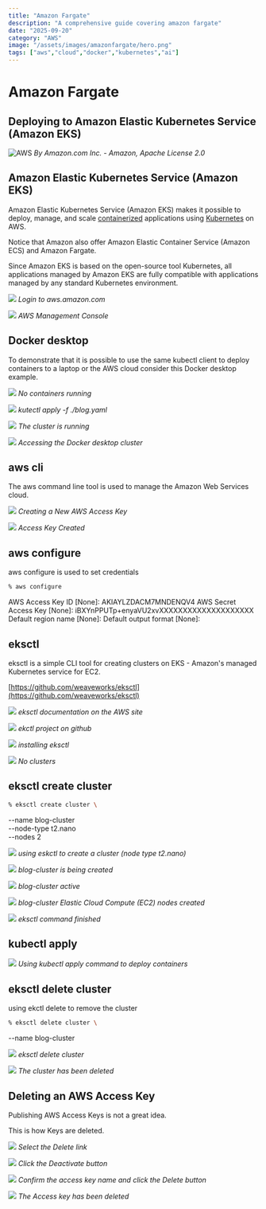 ```yaml
---
title: "Amazon Fargate"
description: "A comprehensive guide covering amazon fargate"
date: "2025-09-20"
category: "AWS"
image: "/assets/images/amazonfargate/hero.png"
tags: ["aws","cloud","docker","kubernetes","ai"]
---
```


# Amazon Fargate

## Deploying to Amazon Elastic Kubernetes Service (Amazon EKS)

![AWS](/assets/images/amazonfargate/amazon-web-services-logo.svg)
*By Amazon.com Inc. - Amazon, Apache License 2.0*


## Amazon Elastic Kubernetes Service (Amazon EKS)

Amazon Elastic Kubernetes Service (Amazon EKS) makes it possible to deploy, manage, and scale [containerized](docker.html) applications using [Kubernetes](kubernetes.html) on AWS. 

Notice that Amazon also offer Amazon Elastic Container Service (Amazon ECS) and Amazon Fargate.

Since Amazon EKS is based on the open-source tool Kubernetes, all applications managed by Amazon EKS are fully compatible with applications managed by any standard Kubernetes environment.

![](/assets/images/amazonfargate/screen-shot-2021-08-12-at-7.20.10-pm-1836x1075.png)
*Login to aws.amazon.com*

![](/assets/images/amazonfargate/screen-shot-2021-08-12-at-7.21.06-pm-1836x1048.png)
*AWS Management Console*


## Docker desktop

To demonstrate that it is possible to use the same kubectl client to deploy containers to a laptop or the AWS cloud consider this Docker desktop example.

![](/assets/images/amazonfargate/screen-shot-2021-08-12-at-7.16.52-pm-1836x1039.png)
*No containers running*

![](/assets/images/amazonfargate/screen-shot-2021-08-12-at-7.17.46-pm-1836x1182.png)
*kutectl apply -f ./blog.yaml*

![](/assets/images/amazonfargate/screen-shot-2021-08-12-at-7.18.30-pm-1836x1041.png)
*The cluster is running*

![](/assets/images/amazonfargate/screen-shot-2021-08-12-at-7.18.57-pm-1836x1076.png)
*Accessing the Docker desktop cluster*


## aws cli

The aws command line tool is used to manage the Amazon Web Services cloud.

![](/assets/images/amazonfargate/screen-shot-2021-08-12-at-8.06.57-pm-1836x758.png)
*Creating a New AWS Access Key*

![](/assets/images/amazonfargate/screen-shot-2021-08-12-at-8.07.09-pm-1472x456.png)
*Access Key Created*


## aws configure

aws configure is used to set credentials

```bash
% aws configure
```

AWS Access Key ID [None]: AKIAYLZDACM7MNDENQV4
AWS Secret Access Key [None]: iBXYnPPUTp+enyaVU2xvXXXXXXXXXXXXXXXXXXXX
Default region name [None]: 
Default output format [None]:


## eksctl

eksctl is a simple CLI tool for creating clusters on EKS - Amazon's managed Kubernetes service for EC2.

[https://github.com/weaveworks/eksctl](https://github.com/weaveworks/eksctl)

![](/assets/images/amazonfargate/screen-shot-2021-08-12-at-7.29.15-pm-1836x1016.png)
*eksctl documentation on the AWS site*

![](/assets/images/amazonfargate/screen-shot-2021-08-12-at-7.48.33-pm-1836x1091.png)
*ekctl project on github*

![](/assets/images/amazonfargate/screen-shot-2021-08-12-at-7.48.04-pm-1138x738.png)
*installing eksctl*

![](/assets/images/amazonfargate/screen-shot-2021-08-12-at-7.52.44-pm-1836x934.png)
*No clusters*


## eksctl create cluster

```bash
% eksctl create cluster \
```

--name blog-cluster \
--node-type t2.nano \
--nodes 2

![](/assets/images/amazonfargate/screen-shot-2021-08-12-at-8.41.19-pm-1836x1185.png)
*using eskctl to create a cluster (node type t2.nano)*

![](/assets/images/amazonfargate/screen-shot-2021-08-12-at-8.43.21-pm-1836x953.png)
*blog-cluster is being created*

![](/assets/images/amazonfargate/screen-shot-2021-08-12-at-9.03.14-pm-1836x951.png)
*blog-cluster active*

![](/assets/images/amazonfargate/screen-shot-2021-08-12-at-9.03.31-pm-1836x954.png)
*blog-cluster Elastic Cloud Compute (EC2) nodes created*

![](/assets/images/amazonfargate/screen-shot-2021-08-12-at-9.03.56-pm-1836x1188.png)
*eksctl command finished*


## kubectl apply

![](/assets/images/amazonfargate/screen-shot-2021-08-12-at-9.06.36-pm-1836x1180.png)
*Using kubectl apply command to deploy containers*


## eksctl delete cluster

using ekctl delete to remove the cluster

```bash
% eksctl delete cluster \
```

--name blog-cluster

![](/assets/images/amazonfargate/screen-shot-2021-08-12-at-9.38.35-pm-1836x1181.png)
*eksctl delete cluster*

![](/assets/images/amazonfargate/screen-shot-2021-08-12-at-9.40.30-pm-1836x954.png)
*The cluster has been deleted*


## Deleting an AWS Access Key

Publishing AWS Access Keys is not a great idea.

This is how Keys are deleted.

![](/assets/images/amazonfargate/screen-shot-2021-08-12-at-9.47.55-pm-1836x956.png)
*Select the Delete link*

![](/assets/images/amazonfargate/screen-shot-2021-08-12-at-9.48.09-pm-1836x953.png)
*Click the Deactivate button*

![](/assets/images/amazonfargate/screen-shot-2021-08-12-at-9.49.34-pm-1836x955.png)
*Confirm the access key name and click the Delete button*

![](/assets/images/amazonfargate/screen-shot-2021-08-12-at-9.49.50-pm-1836x956.png)
*The Access key has been deleted*
